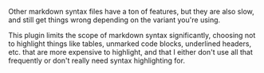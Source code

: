 Other markdown syntax files have a ton of features, but they are also
slow, and still get things wrong depending on the variant you're using.

<!-- For example, consider the following nested enumerated list: -->

<!-- ``` markdown -->
<!-- 1.  Item 1 -->
<!--     1.  Sub-item 1 -->

<!--     2.  Sub-item 2 -->

<!--         New paragraph -->

<!-- 2.  Item 2 -->
<!-- ``` -->

<!-- In pretty much every other syntax file I've tried, `New paragraph` is -->
<!-- mis-categorized as a code block. -->

This plugin limits the scope of markdown syntax significantly, choosing
not to highlight things like tables, unmarked code blocks, underlined
headers, etc. that are more expensive to highlight, and that I either
don't use all that frequently or don't really need syntax highlighting
for.
